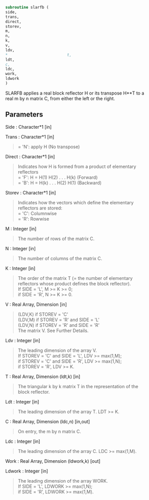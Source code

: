 ```fortran  
subroutine slarfb (  
side,  
trans,  
direct,  
storev,  
m,  
n,  
k,  
v,  
ldv,  
*                          t,  
ldt,  
c,  
ldc,  
work,  
ldwork  
)  
```  
  
SLARFB applies a real block reflector H or its transpose H**T to a  
real m by n matrix C, from either the left or the right.  
  
## Parameters  
Side : Character*1 [in]  
  
Trans : Character*1 [in]  
> = 'N': apply H (No transpose)  
  
Direct : Character*1 [in]  
> Indicates how H is formed from a product of elementary  
> reflectors  
> = 'F': H = H(1) H(2) . . . H(k) (Forward)  
> = 'B': H = H(k) . . . H(2) H(1) (Backward)  
  
Storev : Character*1 [in]  
> Indicates how the vectors which define the elementary  
> reflectors are stored:  
> = 'C': Columnwise  
> = 'R': Rowwise  
  
M : Integer [in]  
> The number of rows of the matrix C.  
  
N : Integer [in]  
> The number of columns of the matrix C.  
  
K : Integer [in]  
> The order of the matrix T (= the number of elementary  
> reflectors whose product defines the block reflector).  
> If SIDE = 'L', M >= K >= 0;  
> if SIDE = 'R', N >= K >= 0.  
  
V : Real Array, Dimension [in]  
> (LDV,K) if STOREV = 'C'  
> (LDV,M) if STOREV = 'R' and SIDE = 'L'  
> (LDV,N) if STOREV = 'R' and SIDE = 'R'  
> The matrix V. See Further Details.  
  
Ldv : Integer [in]  
> The leading dimension of the array V.  
> If STOREV = 'C' and SIDE = 'L', LDV >= max(1,M);  
> if STOREV = 'C' and SIDE = 'R', LDV >= max(1,N);  
> if STOREV = 'R', LDV >= K.  
  
T : Real Array, Dimension (ldt,k) [in]  
> The triangular k by k matrix T in the representation of the  
> block reflector.  
  
Ldt : Integer [in]  
> The leading dimension of the array T. LDT >= K.  
  
C : Real Array, Dimension (ldc,n) [in,out]  
> On entry, the m by n matrix C.  
  
Ldc : Integer [in]  
> The leading dimension of the array C. LDC >= max(1,M).  
  
Work : Real Array, Dimension (ldwork,k) [out]  
  
Ldwork : Integer [in]  
> The leading dimension of the array WORK.  
> If SIDE = 'L', LDWORK >= max(1,N);  
> if SIDE = 'R', LDWORK >= max(1,M).  
  
